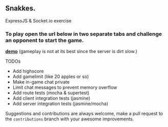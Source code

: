 ## Snakkes.
ExpressJS & Socket.io exercise

### To play open the url below in two separate tabs and challenge an opponent to start the game.

**[demo](https://desolate-plains-6714.herokuapp.com)**
(gameplay is not at its best since the server is dirt slow.)

TODOs
* Add highscore
* Add gamelimit (like 20 apples or so)
* Make in-game chat private
* Limit chat messages to prevent memory overflow
* Add route tests (mocha & supertest)
* Add client integration tests (jasmine)
* Add server integration tests (jasmine/mocha)

Suggestions and contributions are always welcome, make a pull request to the `contributions` branch with your awesome improvements.

